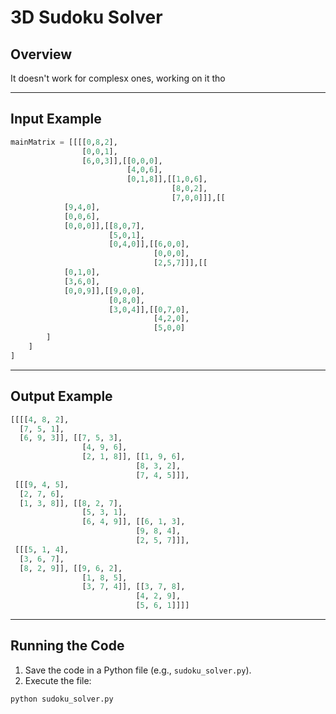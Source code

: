 # 3D Sudoku Solver

## Overview
It doesn't work for complesx ones, working on it tho

---

## Input Example
```python
mainMatrix = [[[[0,8,2],
                [0,0,1],
                [6,0,3]],[[0,0,0],
                          [4,0,6],
                          [0,1,8]],[[1,0,6],
                                    [8,0,2],
                                    [7,0,0]]],[[
            [9,4,0],
            [0,0,6],
            [0,0,0]],[[8,0,7],
                      [5,0,1],
                      [0,4,0]],[[6,0,0],
                                [0,0,0],
                                [2,5,7]]],[[
            [0,1,0],
            [3,6,0],
            [0,0,9]],[[9,0,0],
                      [0,8,0],
                      [3,0,4]],[[0,7,0],
                                [4,2,0],
                                [5,0,0]
        ]
    ]
]
```

---

## Output Example
```python
[[[[4, 8, 2], 
  [7, 5, 1], 
  [6, 9, 3]], [[7, 5, 3], 
                [4, 9, 6], 
                [2, 1, 8]], [[1, 9, 6], 
                            [8, 3, 2], 
                            [7, 4, 5]]], 
 [[[9, 4, 5], 
  [2, 7, 6], 
  [1, 3, 8]], [[8, 2, 7], 
                [5, 3, 1], 
                [6, 4, 9]], [[6, 1, 3], 
                            [9, 8, 4], 
                            [2, 5, 7]]], 
 [[[5, 1, 4], 
  [3, 6, 7], 
  [8, 2, 9]], [[9, 6, 2], 
                [1, 8, 5], 
                [3, 7, 4]], [[3, 7, 8], 
                            [4, 2, 9], 
                            [5, 6, 1]]]]
```

---

## Running the Code
1. Save the code in a Python file (e.g., `sudoku_solver.py`).
2. Execute the file:
```bash
python sudoku_solver.py
```
